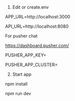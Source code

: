 1) Edit or create.env

APP_URL=http://localhost:3000

API_URL=http://localhost:8080

For pusher chat 

https://dashboard.pusher.com/

PUSHER_APP_KEY=

PUSHER_APP_CLUSTER=


2) Start app

npm install

npm run dev
